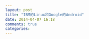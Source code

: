 ```yaml
---
layout: post
title: "IBM的Linux和Google的Android"
date: 2014-04-07 16:18
comments: true
categories: 
---
```

